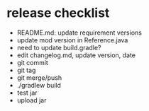 release checklist
=================
- README.md: update requirement versions
- update mod version in Reference.java
- need to update build.gradle?
- edit changelog.md, update version, date
- git commit
- git tag
- git merge/push
- ./gradlew build
- test jar
- upload jar
